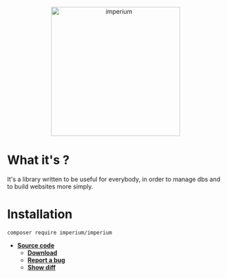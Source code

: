<p align="center"><img src="https://zupimages.net/up/18/08/rd2u.png" width="300" alt="imperium"></p>

# What it's ?

It's a library written to be useful for everybody, in order to manage dbs and to build websites more simply.

# **Installation**

`composer require imperium/imperium`

* [**Source code**](https://git.fumseck.eu/cgit/imperium)
    * [**Download**](https://git.fumseck.eu/cgit/imperium/snapshot/imperium-10.6zip)
    * [**Report a bug**](mailto:bugzilla@laposte.net)
    * [**Show diff**](https://git.fumseck.eu/cgit/imperium/diff/?id=10.6&id2=10.5.5&dt=2)
    
